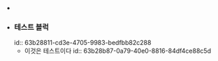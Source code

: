 -
- ### 테스트 블럭
  id:: 63b28811-cd3e-4705-9983-bedfbb82c288
	- 이것은 테스트이다
	  id:: 63b28b87-0a79-40e0-8816-84df4ce88c5d